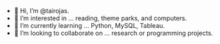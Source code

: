- 👋 Hi, I’m @tairojas.
- 👀 I’m interested in ... reading, theme parks, and computers.
- 🌱 I’m currently learning ... Python, MySQL, Tableau.
- 💞️ I’m looking to collaborate on ... research or programming projects.

<!---
tairojas/tairojas is a ✨ special ✨ repository because its `README.md` (this file) appears on your GitHub profile.
You can click the Preview link to take a look at your changes.
--->
